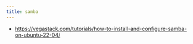 ```yaml
---
title: samba
---
```


- https://vegastack.com/tutorials/how-to-install-and-configure-samba-on-ubuntu-22-04/